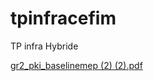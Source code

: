 # tpinfracefim
TP infra Hybride


[gr2_pki_baselinemep (2) (2).pdf](https://github.com/GleissenJohnson/tpinfracefim/files/12612818/gr2_pki_baselinemep.2.2.pdf)

